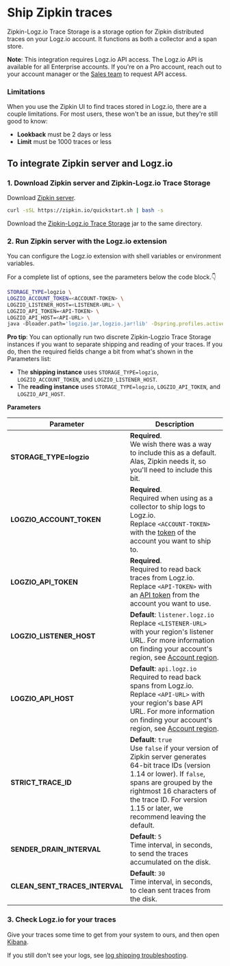# Ship Zipkin traces

Zipkin-Logz.io Trace Storage is a storage option for Zipkin distributed traces on your Logz.io account.
It functions as both a collector and a span store.

**Note**:
  This integration requires Logz.io API access.
  The Logz.io API is available for all Enterprise accounts.
  If you're on a Pro account, reach out to your account manager or the <a class="intercom-launch" href="mailto:sales@logz.io">Sales team</a> to request API access.

### Limitations

When you use the Zipkin UI to find traces stored in Logz.io, there are a couple limitations.
For most users, these won't be an issue, but they're still good to know:

* **Lookback** must be 2 days or less
* **Limit** must be 1000 traces or less

## To integrate Zipkin server and Logz.io

### 1. Download Zipkin server and Zipkin-Logz.io Trace Storage

Download [Zipkin server](https://search.maven.org/remote_content?g=io.zipkin&a=zipkin-server&v=LATEST&c=exec).

```bash
curl -sSL https://zipkin.io/quickstart.sh | bash -s
```

Download the [Zipkin-Logz.io Trace Storage](https://github.com/logzio/zipkin-logzio/releases) jar to the same directory.

### 2. Run Zipkin server with the Logz.io extension

You can configure the Logz.io extension with shell variables or environment variables.

For a complete list of options, see the parameters below the code block.👇

```bash
STORAGE_TYPE=logzio \
LOGZIO_ACCOUNT_TOKEN=<ACCOUNT-TOKEN> \
LOGZIO_LISTENER_HOST=<LISTENER-URL> \
LOGZIO_API_TOKEN=<API-TOKEN> \
LOGZIO_API_HOST=<API-URL> \
java -Dloader.path='logzio.jar,logzio.jar!lib' -Dspring.profiles.active=logzio -cp zipkin.jar org.springframework.boot.loader.PropertiesLauncher
```

**Pro tip**:
You can optionally run two discrete Zipkin-Logzio Trace Storage instances if you want to separate shipping and reading of your traces.
If you do, then the required fields change a bit from what's shown in the Parameters list:

* The **shipping instance** uses `STORAGE_TYPE=logzio`, `LOGZIO_ACCOUNT_TOKEN`, and `LOGZIO_LISTENER_HOST`.
* The **reading instance** uses `STORAGE_TYPE=logzio`, `LOGZIO_API_TOKEN`, and `LOGZIO_API_HOST`.

**Parameters**

| Parameter | Description |
|---|---|
| **STORAGE_TYPE=logzio** | **Required**. <br> We wish there was a way to include this as a default. Alas, Zipkin needs it, so you'll need to include this bit. |
| **LOGZIO_ACCOUNT_TOKEN** | **Required**. <br> Required when using as a collector to ship logs to Logz.io. <br> Replace `<ACCOUNT-TOKEN>` with the [token](https://app.logz.io/#/dashboard/settings/general) of the account you want to ship to. |
| **LOGZIO_API_TOKEN** | **Required**. <br> Required to read back traces from Logz.io. <br> Replace `<API-TOKEN>` with an [API token](https://app.logz.io/#/dashboard/settings/api-tokens) from the account you want to use. |
| **LOGZIO_LISTENER_HOST** | **Default**: `listener.logz.io` <br> Replace `<LISTENER-URL>` with your region's listener URL. For more information on finding your account's region, see [Account region](https://docs.logz.io/user-guide/accounts/account-region.html). |
| **LOGZIO_API_HOST** | **Default**: `api.logz.io` <br> Required to read back spans from Logz.io. <br> Replace `<API-URL>` with your region's base API URL. For more information on finding your account's region, see [Account region](https://docs.logz.io/user-guide/accounts/account-region.html). |
| **STRICT_TRACE_ID** | **Default**: `true` <br> Use `false` if your version of Zipkin server generates 64-bit trace IDs (version 1.14 or lower). If `false`, spans are grouped by the rightmost 16 characters of the trace ID. For version 1.15 or later, we recommend leaving the default. |
| **SENDER_DRAIN_INTERVAL** |  **Default**: `5` <br> Time interval, in seconds, to send the traces accumulated on the disk. |
| **CLEAN_SENT_TRACES_INTERVAL** | **Default**: `30` <br> Time interval, in seconds, to clean sent traces from the disk. |

### 3. Check Logz.io for your traces

Give your traces some time to get from your system to ours, and then open [Kibana](https://app.logz.io/#/dashboard/kibana).

If you still don't see your logs, see [log shipping troubleshooting](https://docs.logz.io/user-guide/log-shipping/log-shipping-troubleshooting.html).
